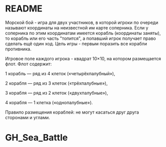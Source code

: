 # README
Морской бой - игра для двух участников, в которой игроки по очереди называют координаты на неизвестной им карте соперника. Если у соперника по этим координатам имеется корабль (координаты заняты), то корабль или его часть "топится", а попавший игрок получает право сделать ещё один ход. Цель игры - первым поразить все корабли противника.

Игровое поле каждого игрока - квадрат 10×10, на котором размещается флот. Флот содержит:

1 корабль — ряд из 4 клеток («четырёхпалубный»),

2 корабля — ряд из 3 клеток («трёхпалубные»),

3 корабля — ряд из 2 клеток («двухпалубные»),

4 корабля — 1 клетка («однопалубные»).

Правило размещения кораблей: не могут касаться друг друга сторонами и углами.

# GH_Sea_Battle
